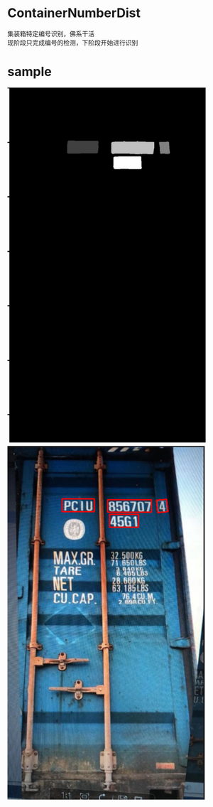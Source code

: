 # ContainerNumberDist
集装箱特定编号识别，佛系干活  
现阶段只完成编号的检测，下阶段开始进行识别
# sample
<P>
   <img src="https://github.com/kekekahuatian/ContainerNumberDist/blob/master/samples/mask.png" width="450" height="800" alt="网不好或者图没了"/>
   <img src="https://github.com/kekekahuatian/ContainerNumberDist/blob/master/samples/pred.png" width="450" height="800" alt="网不好或者图没了"/>
 </p>
